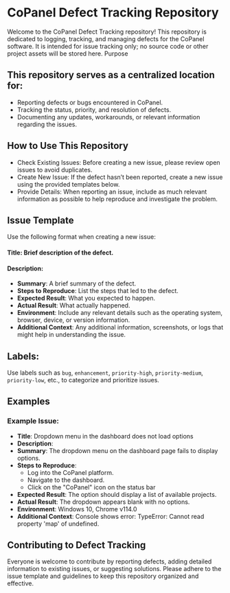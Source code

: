 # CoPanel Defect Tracking Repository

Welcome to the CoPanel Defect Tracking repository! This repository is dedicated to logging, tracking, and managing defects for the CoPanel software. It is intended for issue tracking only; no source code or other project assets will be stored here.
Purpose

## This repository serves as a centralized location for:
- Reporting defects or bugs encountered in CoPanel.
- Tracking the status, priority, and resolution of defects.
- Documenting any updates, workarounds, or relevant information regarding the issues.

## How to Use This Repository

- Check Existing Issues: Before creating a new issue, please review open issues to avoid duplicates.
- Create New Issue: If the defect hasn’t been reported, create a new issue using the provided templates below.
- Provide Details: When reporting an issue, include as much relevant information as possible to help reproduce and investigate the problem.

## Issue Template

Use the following format when creating a new issue:
#### Title: Brief description of the defect.
#### Description:
- **Summary**: A brief summary of the defect.
- **Steps to Reproduce**: List the steps that led to the defect.
- **Expected Result**: What you expected to happen.
- **Actual Result**: What actually happened.
- **Environment**: Include any relevant details such as the operating system, browser, device, or version information.
- **Additional Context**: Any additional information, screenshots, or logs that might help in understanding the issue.

## Labels:
Use labels such as `bug`, `enhancement`, `priority-high`, `priority-medium`, `priority-low`, etc., to categorize and prioritize issues.

## Examples
### Example Issue:
- **Title**: Dropdown menu in the dashboard does not load options
- **Description**:
- **Summary**: The dropdown menu on the dashboard page fails to display options.
- **Steps to Reproduce**:
  - Log into the CoPanel platform.
  - Navigate to the dashboard.
  - Click on the "CoPanel" icon on the status bar 
- **Expected Result**: The option should display a list of available projects.
- **Actual Result**: The dropdown appears blank with no options.
- **Environment**: Windows 10, Chrome v114.0
- **Additional Context**: Console shows error: TypeError: Cannot read property 'map' of undefined.

## Contributing to Defect Tracking
Everyone is welcome to contribute by reporting defects, adding detailed information to existing issues, or suggesting solutions. Please adhere to the issue template and guidelines to keep this repository organized and effective.
